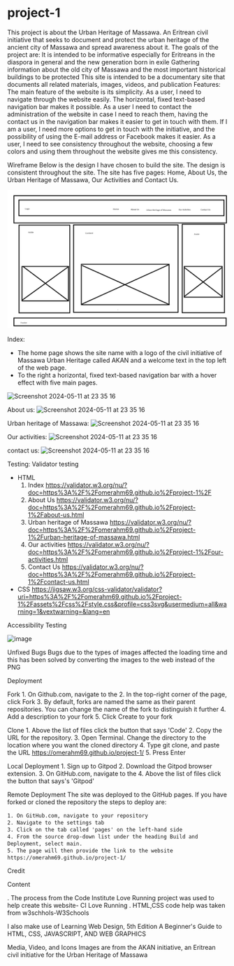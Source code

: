 # project-1
This project is about the Urban Heritage of Massawa. An Eritrean civil initiative that seeks to document and protect the urban heritage of the ancient city of Massawa and spread awareness about it.
The goals of the project are:
It is intended to be informative especially for Eritreans in the diaspora in general and the new generation born in exile
Gathering information about the old city of Massawa and the most important historical buildings to be protected
This site is intended to be a documentary site that documents all related materials, images, videos, and publication
Features: The main feature of the website is its simplicity.
As a user, I need to navigate through the website easily. The horizontal, fixed text-based navigation bar makes it possible.
As a user I need to contact the administration of the website in case I need to reach them, having the contact us in the navigation bar makes it easier to get in touch with them.
If I am a user, I need more options to get in touch with the initiative, and the possibility of using the E-mail address or Facebook makes it easier.
As a user, I need to see consistency throughout the website, choosing a few colors and using them throughout the website gives me this consistency. 

Wireframe Below is the design I have chosen to build the site. The design is consistent throughout the site. The site has five pages: Home, About Us, the Urban Heritage of Massawa, Our Activities and Contact Us.

![Screenshot 2024-05-11 at 23 35 16](./assets/readme/Webdesign.png)

Index:
- The home page shows the site name with a logo of the civil initiative of Massawa Urban Heritage called AKAN and a welcome text in the top left of the web page.
- To the right a horizontal, fixed text-based navigation bar with a hover effect with five main pages.

![Screenshot 2024-05-11 at 23 35 16](./assets/readme/Skärmbild%202024-05-12%20092153_index.png)

About us:
![Screenshot 2024-05-11 at 23 35 16](./assets/readme/Skärmbild%202024-05-12%20092427_about.png)

Urban heritage of Massawa:
![Screenshot 2024-05-11 at 23 35 16](./assets/readme/Skärmbild%202024-05-12%20092636-urban.png)

Our activities:
![Screenshot 2024-05-11 at 23 35 16](./assets/readme/Skärmbild%202024-05-12%20092848_ouractivities.png)

contact us:
![Screenshot 2024-05-11 at 23 35 16](./assets/readme/Skärmbild%202024-05-12%20093003_contact.png)

Testing:
Validator testing
- HTML
    1. Index
     https://validator.w3.org/nu/?doc=https%3A%2F%2Fomerahm69.github.io%2Fproject-1%2F
    2. About Us
    https://validator.w3.org/nu/?doc=https%3A%2F%2Fomerahm69.github.io%2Fproject-1%2Fabout-us.html
    3. Urban heritage of Massawa
    https://validator.w3.org/nu/?doc=https%3A%2F%2Fomerahm69.github.io%2Fproject-1%2Furban-heritage-of-massawa.html
    4. Our activities
    https://validator.w3.org/nu/?doc=https%3A%2F%2Fomerahm69.github.io%2Fproject-1%2Four-activities.html
    5. Contact Us
    https://validator.w3.org/nu/?doc=https%3A%2F%2Fomerahm69.github.io%2Fproject-1%2Fcontact-us.html
- CSS
 https://jigsaw.w3.org/css-validator/validator?uri=https%3A%2F%2Fomerahm69.github.io%2Fproject-1%2Fassets%2Fcss%2Fstyle.css&profile=css3svg&usermedium=all&warning=1&vextwarning=&lang=en
    
Accessibility Testing

![image](https://github.com/omerahm69/project-1/assets/153000625/ba33987a-fe57-4f9e-8fff-eaf7c51c85bd)

Unfixed Bugs
Bugs due to the types of images affected the loading time and this has been solved by converting the images to the web instead of the PNG

Deployment

Fork
    1. On Github.com, navigate to the 
    2. In the top-right corner of the page, click Fork
    3. By default, forks are named the same as their parent repositories. You can change the   name of the fork to distinguish it further
    4. Add a description to your fork
    5. Click Create to your fork

Clone
    1. Above the list of files click the button that says 'Code'
    2. Copy the URL for the repository.
    3. Open Terminal. Change the directory to the location where you want the cloned directory
    4. Type git clone, and paste the URL https://omerahm69.github.io/project-1/
    5. Press Enter

Local Deployment
    1. Sign up to Gitpod
    2. Download the Gitpod browser extension.
    3. On GitHub.com, navigate to the
    4. Above the list of files click the button that says's 'Gitpod'

Remote Deployment
    The site was deployed to the GitHub pages. If you have forked or cloned the repository the steps to deploy are:
    
    1. On GitHub.com, navigate to your repository 
    2. Navigate to the settings tab
    3. Click on the tab called 'pages' on the left-hand side
    4. From the source drop-down list under the heading Build and Deployment, select main.
    5. The page will then provide the link to the website https://omerahm69.github.io/project-1/
    
Credit

Content 

   . The process from the Code Institute Love Running project was used to help create this website- CI Love Running
   . HTML,CSS code help was taken from w3schhols-W3Schools

  I also make use of Learning Web Design, 5th Edition
  A Beginner's Guide to HTML, CSS, JAVASCRIPT, AND WEB GRAPHICS

  
   Media, Video, and Icons
   Images are from the AKAN initiative, an Eritrean civil initiative for the Urban Heritage of Massawa

 

